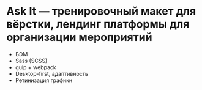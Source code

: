 # Ask It — тренировочный макет для вёрстки, лендинг платформы для организации мероприятий

* БЭМ
* Sass (SCSS)
* gulp + webpack
* Desktop-first, адаптивность
* Ретинизация графики
